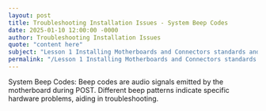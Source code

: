 ```yaml
---
layout: post
title: Troubleshooting Installation Issues - System Beep Codes
date: 2025-01-10 12:00:00 -0000
author: Troubleshooting Installation Issues
quote: "content here"
subject: "Lesson 1 Installing Motherboards and Connectors standards and specifications"
permalink: "/Lesson 1 Installing Motherboards and Connectors standards and specifications/Troubleshooting Installation Issues/Troubleshooting Installation Issues - System Beep Codes"
---
```


System Beep Codes: Beep codes are audio signals emitted by the motherboard during POST. Different beep patterns indicate specific hardware problems, aiding in troubleshooting.

